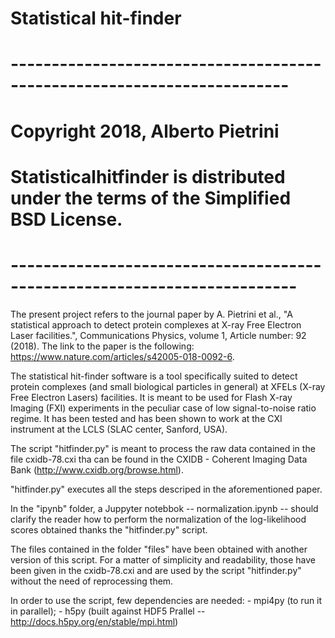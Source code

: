 # Statistical hit-finder
# ------------------------------------------------------------------------
# Copyright 2018,  Alberto Pietrini
# Statisticalhitfinder is distributed under the terms of the Simplified BSD License.
# -------------------------------------------------------------------------

The present project refers to the journal paper by A. Pietrini et al., "A statistical approach to detect protein complexes at X-ray Free Electron Laser facilities.", Communications Physics, volume 1, Article number: 92 (2018).
The link to the paper is the following: https://www.nature.com/articles/s42005-018-0092-6.

The statistical hit-finder software is a tool specifically suited to detect protein complexes (and small biological particles in general) at XFELs (X-ray Free Electron Lasers) facilities. It is meant to be used for Flash X-ray Imaging (FXI) experiments in the peculiar case of low signal-to-noise ratio regime. It has been tested and has been shown to work at the CXI instrument at the LCLS (SLAC center, Sanford, USA). 

The script "hitfinder.py" is meant to process the raw data contained in the file cxidb-78.cxi tha can be found
in the CXIDB - Coherent Imaging Data Bank (http://www.cxidb.org/browse.html).

"hitfinder.py" executes all the steps descriped in the aforementioned paper.

In the "ipynb" folder, a Juppyter notebbok -- normalization.ipynb -- should clarify the reader how to perform the normalization of the log-likelihood scores obtained thanks the "hitfinder.py" script.

The files contained in the folder "files" have been obtained with another version of this script.
For a matter of simplicity and readability, those have been given in the cxidb-78.cxi and are used by the script "hitfinder.py"
without the need of reprocessing them.

In order to use the script, few dependencies are needed:
    - mpi4py (to run it in parallel);
    - h5py (built against HDF5 Prallel -- http://docs.h5py.org/en/stable/mpi.html)
